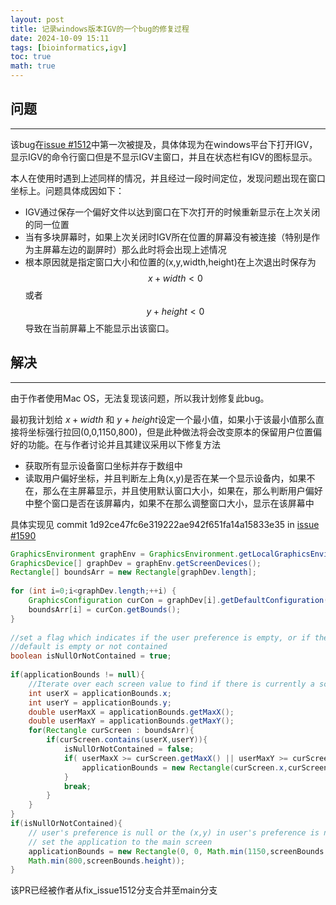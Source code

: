 ```yaml
---
layout: post
title: 记录windows版本IGV的一个bug的修复过程
date: 2024-10-09 15:11
tags: [bioinformatics,igv]
toc: true
math: true
---
```




## 问题
---

该bug在[issue #1512](https://github.com/igvteam/igv/issues/1512)中第一次被提及，具体体现为在windows平台下打开IGV，显示IGV的命令行窗口但是不显示IGV主窗口，并且在状态栏有IGV的图标显示。

本人在使用时遇到上述同样的情况，并且经过一段时间定位，发现问题出现在窗口坐标上。问题具体成因如下：

- IGV通过保存一个偏好文件以达到窗口在下次打开的时候重新显示在上次关闭的同一位置
- 当有多块屏幕时，如果上次关闭时IGV所在位置的屏幕没有被连接（特别是作为主屏幕左边的副屏时）那么此时将会出现上述情况
- 根本原因就是指定窗口大小和位置的(x,y,width,height)在上次退出时保存为
  $$ x+width <0  $$
  或者
  $$y+height < 0 $$
导致在当前屏幕上不能显示出该窗口。

## 解决
---

由于作者使用Mac OS，无法复现该问题，所以我计划修复此bug。


最初我计划给 $x+width$ 和 $y+height$设定一个最小值，如果小于该最小值那么直接将坐标强行拉回(0,0,1150,800)，但是此种做法将会改变原本的保留用户位置偏好的功能。在与作者讨论并且其建议采用以下修复方法

- 获取所有显示设备窗口坐标并存于数组中
- 读取用户偏好坐标，并且判断左上角(x,y)是否在某一个显示设备内，如果不在，那么在主屏幕显示，并且使用默认窗口大小，如果在，那么判断用户偏好中整个窗口是否在该屏幕内，如果不在那么调整窗口大小，显示在该屏幕中

具体实现见 commit 1d92ce47fc6e319222ae942f651fa14a15833e35 in [issue #1590](https://github.com/igvteam/igv/pull/1590)

```java 
GraphicsEnvironment graphEnv = GraphicsEnvironment.getLocalGraphicsEnvironment();  
GraphicsDevice[] graphDev = graphEnv.getScreenDevices();  
Rectangle[] boundsArr = new Rectangle[graphDev.length];  
  
for (int i=0;i<graphDev.length;++i) {  
    GraphicsConfiguration curCon = graphDev[i].getDefaultConfiguration();  
    boundsArr[i] = curCon.getBounds();  
}  
  
//set a flag which indicates if the user preference is empty, or if the (x,y) in the user preference is not contained in any screen  
//default is empty or not contained  
boolean isNullOrNotContained = true;  
  
if(applicationBounds != null){  
    //Iterate over each screen value to find if there is currently a screen that can contain these values.  
    int userX = applicationBounds.x;  
    int userY = applicationBounds.y;  
    double userMaxX = applicationBounds.getMaxX();  
    double userMaxY = applicationBounds.getMaxY();  
    for(Rectangle curScreen : boundsArr){  
        if(curScreen.contains(userX,userY)){  
            isNullOrNotContained = false;  
            if( userMaxX >= curScreen.getMaxX() || userMaxY >= curScreen.getMaxY()){  
                applicationBounds = new Rectangle(curScreen.x,curScreen.y,Math.min(1150,curScreen.width),Math.min(800,curScreen.height));  
            }  
            break;  
        }  
    }  
}  
if(isNullOrNotContained){  
    // user's preference is null or the (x,y) in user's preference is not contained in any screen  
    // set the application to the main screen    
    applicationBounds = new Rectangle(0, 0, Math.min(1150,screenBounds.width),
    Math.min(800,screenBounds.height));  
}
```


该PR已经被作者从fix_issue1512分支合并至main分支
